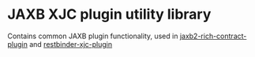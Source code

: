# JAXB XJC plugin utility library

Contains common JAXB plugin functionality, used in [jaxb2-rich-contract-plugin](https://github.com/mklemm/jaxb2-rich-contract-plugin) and [restbinder-xjc-plugin](https://github.com/mklemm/restbinder-xjc-plugin)
